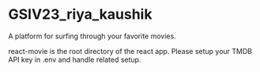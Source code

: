 # GSIV23_riya_kaushik
A platform for surfing through your favorite movies.

react-movie is the root directory of the react app. Please setup your TMDB API key in .env and handle related setup. 
